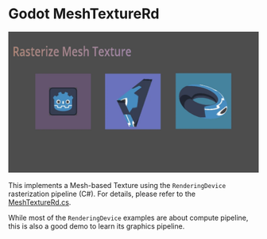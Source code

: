 # Godot MeshTextureRd

<img src="./screenshots/rasterize_mesh_texture.webp"/>

This implements a Mesh-based Texture using the `RenderingDevice` rasterization pipeline (C#). For details, please refer to the [MeshTextureRd.cs](./MeshTextureRd.cs).

While most of the `RenderingDevice` examples are about compute pipeline, this is also a good demo to learn its graphics pipeline.
